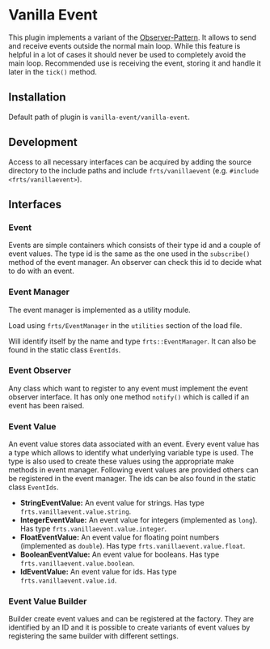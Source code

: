 # Vanilla Event

This plugin implements a variant of the [Observer-Pattern](https://en.wikipedia.org/wiki/Observer_pattern). It allows to send and receive events outside the normal main loop. While this feature is helpful in a lot of cases it should never be used to completely avoid the main loop. Recommended use is receiving the event, storing it and handle it later in the `tick()` method. 

## Installation

Default path of plugin is `vanilla-event/vanilla-event`.

## Development

Access to all necessary interfaces can be acquired by adding the source directory to the include paths and include `frts/vanillaevent` (e.g. `#include <frts/vanillaevent>`).

## Interfaces

### Event

Events are simple containers which consists of their type id and a couple of event values. The type id is the same as the one used in the `subscribe()` method of the event manager. An observer can check this id to decide what to do with an event. 

### Event Manager

The event manager is implemented as a utility module. 

Load using `frts/EventManager` in the `utilities` section of the load file. 

Will identify itself by the name and type `frts::EventManager`. It can also be found in the static class `EventIds`. 

### Event Observer

Any class which want to register to any event must implement the event observer interface. It has only one method  `notify()` which is called if an event has been raised. 

### Event Value

An event value stores data associated with an event. Every event value has a type which allows to identify what underlying variable type is used. The type is also used to create these values using the appropriate make methods in event manager. Following event values are provided others can be registered in the event manager. The ids can be also found in the static class `EventIds`.

- **StringEventValue:** An event value for strings. Has type `frts.vanillaevent.value.string`.
- **IntegerEventValue:** An event value for integers (implemented as `long`). Has type `frts.vanillaevent.value.integer`.
- **FloatEventValue:** An event value for floating point numbers (implemented as `double`). Has type `frts.vanillaevent.value.float`.
- **BooleanEventValue:** An event value for booleans. Has type `frts.vanillaevent.value.boolean`.
- **IdEventValue:** An event value for ids. Has type `frts.vanillaevent.value.id`.

### Event Value Builder

Builder create event values and can be registered at the factory. They are identified by an ID and it is possible to create variants of event values by registering the same builder with different settings.